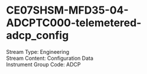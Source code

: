 # CE07SHSM-MFD35-04-ADCPTC000-telemetered-adcp_config

Stream Type: Engineering<br>
Stream Content: Configuration Data<br>
Instrument Group Code: ADCP<br>
